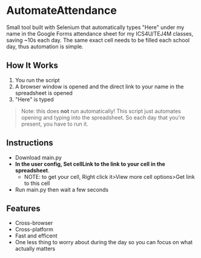 # AutomateAttendance

Small tool built with Selenium that automatically types "Here" under my name in the Google Forms attendance sheet for my ICS4U/TEJ4M classes, saving ~10s each day. The same exact cell needs to be filled each school day, thus automation is simple.

## How It Works
1. You run the script
2. A browser window is opened and the direct link to your name in the spreadsheet is opened
3. "Here" is typed
> Note: this does **not** run automatically! This script just automates opening and typing into the spreadsheet. So each day that you're present, you have to run it. 

## Instructions
- Download main.py
- **In the user config, Set cellLink to the link to your cell in the spreadsheet**.
    - NOTE: to get your cell, Right click it>View more cell options>Get link to this cell
- Run main.py then wait a few seconds

## Features
- Cross-browser
- Cross-platform
- Fast and efficent
- One less thing to worry about during the day so you can focus on what actually matters

